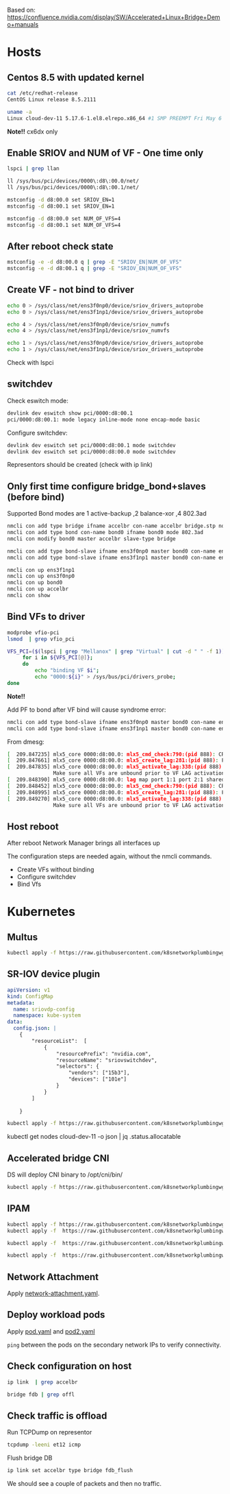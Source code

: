 Based on:
https://confluence.nvidia.com/display/SW/Accelerated+Linux+Bridge+Demo+manuals

# Hosts

## Centos 8.5 with updated kernel

```bash
cat /etc/redhat-release
CentOS Linux release 8.5.2111

uname -a
Linux cloud-dev-11 5.17.6-1.el8.elrepo.x86_64 #1 SMP PREEMPT Fri May 6 09:03:21 EDT 2022 x86_64 x86_64 x86_64 GNU/Linux
```

**Note!!**
 cx6dx only

## Enable SRIOV and NUM of VF - One time only
```bash
lspci | grep llan

ll /sys/bus/pci/devices/0000\:d8\:00.0/net/
ll /sys/bus/pci/devices/0000\:d8\:00.1/net/

mstconfig -d d8:00.0 set SRIOV_EN=1
mstconfig -d d8:00.1 set SRIOV_EN=1

mstconfig -d d8:00.0 set NUM_OF_VFS=4 
mstconfig -d d8:00.1 set NUM_OF_VFS=4
```

## After reboot check state
```bash
mstconfig -e -d d8:00.0 q | grep -E "SRIOV_EN|NUM_OF_VFS"
mstconfig -e -d d8:00.1 q | grep -E "SRIOV_EN|NUM_OF_VFS"
```

## Create VF - not bind to driver

```bash
echo 0 > /sys/class/net/ens3f0np0/device/sriov_drivers_autoprobe
echo 0 > /sys/class/net/ens3f1np1/device/sriov_drivers_autoprobe

echo 4 > /sys/class/net/ens3f0np0/device/sriov_numvfs
echo 4 > /sys/class/net/ens3f1np1/device/sriov_numvfs    

echo 1 > /sys/class/net/ens3f0np0/device/sriov_drivers_autoprobe
echo 1 > /sys/class/net/ens3f1np1/device/sriov_drivers_autoprobe
```

Check with lspci

## switchdev

Check eswitch mode:

```bash
devlink dev eswitch show pci/0000:d8:00.1
pci/0000:d8:00.1: mode legacy inline-mode none encap-mode basic
```

Configure switchdev:
```bash
devlink dev eswitch set pci/0000:d8:00.1 mode switchdev
devlink dev eswitch set pci/0000:d8:00.0 mode switchdev
```

Representors should be created (check with ip link)

## Only first time configure bridge_bond+slaves (before bind)

Supported Bond modes are 1 active-backup ,2 balance-xor ,4 802.3ad

```bash
nmcli con add type bridge ifname accelbr con-name accelbr bridge.stp no ipv4.method disabled ipv6.method link-local
nmcli con add type bond con-name bond0 ifname bond0 mode 802.3ad
nmcli con modify bond0 master accelbr slave-type bridge

nmcli con add type bond-slave ifname ens3f0np0 master bond0 con-name ens3f0np0
nmcli con add type bond-slave ifname ens3f1np1 master bond0 con-name ens3f1np1

nmcli con up ens3f1np1
nmcli con up ens3f0np0
nmcli con up bond0
nmcli con up accelbr
nmcli con show
```

## Bind VFs to driver

```bash
modprobe vfio-pci
lsmod  | grep vfio_pci

VFS_PCI=($(lspci | grep "Mellanox" | grep "Virtual" | cut -d " " -f 1));
     for i in ${VFS_PCI[@]};
     do
         echo "binding VF $i";
         echo "0000:${i}" > /sys/bus/pci/drivers_probe;    
done
```

**Note!!**

Add PF to bond after VF bind will cause syndrome error:

```bash
nmcli con add type bond-slave ifname ens3f0np0 master bond0 con-name ens3f0np0
nmcli con add type bond-slave ifname ens3f1np1 master bond0 con-name ens3f1np1
```

From dmesg:

```bash
[  209.847235] mlx5_core 0000:d8:00.0: mlx5_cmd_check:790:(pid 888): CREATE_LAG(0x840) op_mod(0x0) failed, status bad parameter(0x3), syndrome (0x7d49cb)
[  209.847661] mlx5_core 0000:d8:00.0: mlx5_create_lag:281:(pid 888): Failed to create LAG (-22)
[  209.847835] mlx5_core 0000:d8:00.0: mlx5_activate_lag:338:(pid 888): Failed to activate VF LAG
               Make sure all VFs are unbound prior to VF LAG activation or deactivation
[  209.848390] mlx5_core 0000:d8:00.0: lag map port 1:1 port 2:1 shared_fdb:1 mode:queue_affinity
[  209.848452] mlx5_core 0000:d8:00.0: mlx5_cmd_check:790:(pid 888): CREATE_LAG(0x840) op_mod(0x0) failed, status bad parameter(0x3), syndrome (0x7d49cb)
[  209.848995] mlx5_core 0000:d8:00.0: mlx5_create_lag:281:(pid 888): Failed to create LAG (-22)
[  209.849270] mlx5_core 0000:d8:00.0: mlx5_activate_lag:338:(pid 888): Failed to activate VF LAG
               Make sure all VFs are unbound prior to VF LAG activation or deactivation

```

## Host reboot
After reboot Network Manager brings all interfaces up

The configuration steps are needed again, without the nmcli commands.
 - Create VFs without binding
 - Configure switchdev
 - Bind Vfs

# Kubernetes

## Multus

```bash
kubectl apply -f https://raw.githubusercontent.com/k8snetworkplumbingwg/multus-cni/master/deployments/multus-daemonset-thick-plugin.yml
```


## SR-IOV device plugin

```yaml
apiVersion: v1
kind: ConfigMap
metadata:
  name: sriovdp-config
  namespace: kube-system
data:
  config.json: |
    {
        "resourceList":  [
            {
                "resourcePrefix": "nvidia.com",
                "resourceName": "sriovswitchdev",
                "selectors": {
                    "vendors": ["15b3"],
                    "devices": ["101e"]
                }
            }
        ]
 
    }
```

```bash
kubectl apply -f https://raw.githubusercontent.com/k8snetworkplumbingwg/sriov-network-device-plugin/master/deployments/k8s-v1.16/sriovdp-daemonset.yaml
```

kubectl get nodes cloud-dev-11 -o json | jq .status.allocatable


## Accelerated bridge CNI

DS will deploy CNI binary to /opt/cni/bin/

```bash
kubectl apply -f https://raw.githubusercontent.com/k8snetworkplumbingwg/accelerated-bridge-cni/master/images/k8s-v1.16/accelerated-bridge-cni-daemonset.yaml
```


## IPAM

```bash
kubectl apply -f https://raw.githubusercontent.com/k8snetworkplumbingwg/whereabouts/master/doc/crds/daemonset-install.yaml
kubectl apply -f  https://raw.githubusercontent.com/k8snetworkplumbingwg/whereabouts/master/doc/crds/ip-reconciler-job.yaml

kubectl apply -f  https://raw.githubusercontent.com/k8snetworkplumbingwg/whereabouts/master/doc/crds/whereabouts.cni.cncf.io_ippools.yaml

kubectl apply -f  https://raw.githubusercontent.com/k8snetworkplumbingwg/whereabouts/master/doc/crds/whereabouts.cni.cncf.io_overlappingrangeipreservations.yaml
```


## Network Attachment

Apply [network-attachment.yaml](./resources/network-attachment.yaml).


## Deploy workload pods

Apply [pod.yaml](./resources/pod.yaml) and [pod2.yaml](./resources/pod2.yaml)

`ping` between the pods on the secondary network IPs to verify connectivity.


## Check configuration on host

```bash
ip link  | grep accelbr

bridge fdb | grep offl
```

## Check traffic is offload

Run TCPDump on representor
```bash
tcpdump -leeni et12 icmp
```

Flush bridge DB
```bash
ip link set accelbr type bridge fdb_flush
```

We should see a couple of packets and then no traffic.